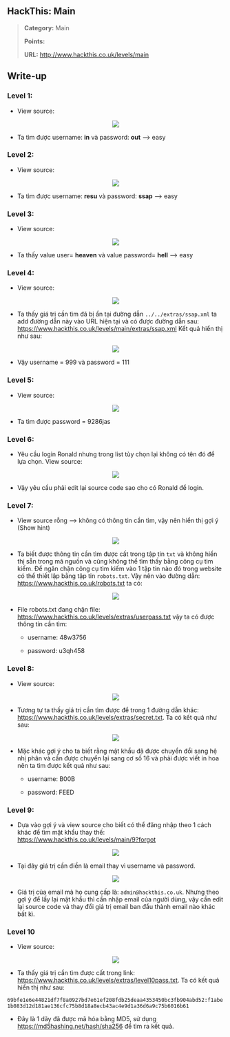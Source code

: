 ## HackThis: Main

> **Category:** Main
>
> **Points:** 
>
> **URL:** http://www.hackthis.co.uk/levels/main

## Write-up

### Level 1:

- View source:

<p align="center"><img src="https://github.com/TrinhTu/web_developer/blob/master/Task23_CTF_HackThis/Main/image/1.png"/></p>

- Ta tìm được username: **in** và password: **out** --> easy

### Level 2:

- View source:

<p align="center"><img src="https://github.com/TrinhTu/web_developer/blob/master/Task23_CTF_HackThis/Main/image/2.png"/></p>

- Ta tìm được username: **resu** và password: **ssap** --> easy

### Level 3:

- View source:

<p align="center"><img src="https://github.com/TrinhTu/web_developer/blob/master/Task23_CTF_HackThis/Main/image/3.png"/></p>

- Ta thấy value user= **heaven** và value password= **hell** --> easy

### Level 4:
- View source:

<p align="center"><img src="https://github.com/TrinhTu/web_developer/blob/master/Task23_CTF_HackThis/Main/image/4.png"/></p>

- Ta thấy giá trị cần tìm đã bị ẩn tại đường dẫn `../../extras/ssap.xml` ta add đường dẫn này vào URL hiện tại và có được đường dẫn sau: https://www.hackthis.co.uk/levels/main/extras/ssap.xml Kết quả hiển thị như sau:

<p align="center"><img src="https://github.com/TrinhTu/web_developer/blob/master/Task23_CTF_HackThis/Main/image/4-1.png"/></p>

- Vậy username = 999 và password = 111

### Level 5:

- View source:

<p align="center"><img src="https://github.com/TrinhTu/web_developer/blob/master/Task23_CTF_HackThis/Main/image/5.png"/></p>

- Ta tìm được password = 9286jas

### Level 6:

- Yêu cầu login Ronald nhưng trong list tùy chọn lại không có tên đó để lựa chọn. View source:

<p align="center"><img src="https://github.com/TrinhTu/web_developer/blob/master/Task23_CTF_HackThis/Main/image/6.png"/></p>

- Vậy yêu cầu phải edit lại source code sao cho có Ronald để login.

### Level 7:

- View source rỗng --> không có thông tin cần tìm, vậy nên hiển thị gợi ý (Show hint)

<p align="center"><img src="https://github.com/TrinhTu/web_developer/blob/master/Task23_CTF_HackThis/Main/image/7-1.png"/></p>

- Ta biết được thông tin cần tìm được cất trong tập tin `txt` và không hiển thị sẵn trong mã nguồn và cũng không thể tìm thấy bằng công cụ tìm kiếm. Để ngăn chặn công cụ tìm kiếm vào 1 tập tin nào đó trong website có thể thiết lập bằng tập tin `robots.txt`. Vậy nên vào đường dẫn: https://www.hackthis.co.uk/robots.txt ta có:

<p align="center"><img src="https://github.com/TrinhTu/web_developer/blob/master/Task23_CTF_HackThis/Main/image/7.png"/></p>

- File robots.txt đang chặn file: https://www.hackthis.co.uk/levels/extras/userpass.txt vậy ta có được thông tin cần tìm:

	+ username: 48w3756

	+ password: u3qh458

### Level 8:

- View source:

<p align="center"><img src="https://github.com/TrinhTu/web_developer/blob/master/Task23_CTF_HackThis/Main/image/8-1.png"/></p>

- Tương tự ta thấy giá trị cần tìm được để trong 1 đường dẫn khác: https://www.hackthis.co.uk/levels/extras/secret.txt. Ta có kết quả như sau:

<p align="center"><img src="https://github.com/TrinhTu/web_developer/blob/master/Task23_CTF_HackThis/Main/image/8.png"/></p>

- Mặc khác gợi ý cho ta biết rằng mật khẩu đã được chuyển đổi sang hệ nhị phân và cần được chuyển lại sang cơ số 16 và phải được viết in hoa nên ta tìm được kết quả như sau:

	+ username: B00B

	+ password: FEED

### Level 9:

- Dựa vào gợi ý và view source cho biết có thể đăng nhập theo 1 cách khác để tìm mật khẩu thay thế: https://www.hackthis.co.uk/levels/main/9?forgot

<p align="center"><img src="https://github.com/TrinhTu/web_developer/blob/master/Task23_CTF_HackThis/Main/image/9-1.png"/></p>

- Tại đây giá trị cần điền là email thay vì username và password. 

<p align="center"><img src="https://github.com/TrinhTu/web_developer/blob/master/Task23_CTF_HackThis/Main/image/9.png"/></p>

- Giá trị của email mà họ cung cấp là: `admin@hackthis.co.uk`. Nhưng theo gợi ý để lấy lại mật khẩu thì cần nhập email của người dùng, vậy cần edit lại source code và thay đổi giá trị email ban đầu thành email nào khác bất kì.

### Level 10

- View source:

<p align="center"><img src="https://github.com/TrinhTu/web_developer/blob/master/Task23_CTF_HackThis/Main/image/9.png"/></p>

- Ta thấy giá trị cần tìm được cất trong link: https://www.hackthis.co.uk/levels/extras/level10pass.txt. Ta có kết quả hiển thị như sau:

`69bfe1e6e44821df7f8a0927bd7e61ef208fdb25deaa4353450bc3fb904abd52:f1abe1b083d12d181ae136cfc75b8d18a8ecb43ac4e9d1a36d6a9c75b6016b61`

- Đây là 1 dãy đã được mã hóa bằng MD5, sử dụng https://md5hashing.net/hash/sha256 để tìm ra kết quả.
